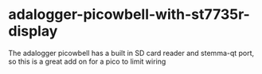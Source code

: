 # adalogger-picowbell-with-st7735r-display
The adalogger picowbell has a built in SD card reader and stemma-qt port, so this is a great add on for a pico to limit wiring
